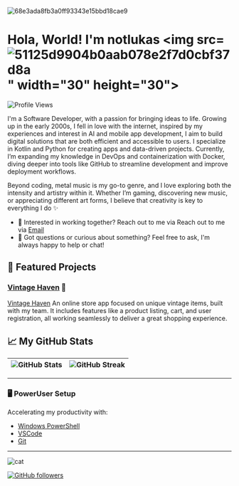 ![68e3ada8fb3a0ff93343e15bbd18cae9](https://github.com/user-attachments/assets/00ab0cfd-bdd1-463c-b2ea-7e4e7bd49923)
# Hola, World! I'm notlukas <img src=![51125d9904b0aab078e2f7d0cbf37d8a](https://github.com/user-attachments/assets/f4bfdb68-9428-401d-bb33-edfaf2401009)" width="30" height="30">

![Profile Views](https://komarev.com/ghpvc/?username=notlukas18&color=blue)

I'm a Software Developer, with a passion for bringing ideas to life. Growing up in the early 2000s, I fell in love with the internet, inspired by my experiences and interest in AI and mobile app development, I aim to build digital solutions that are both efficient and accessible to users. I specialize in Kotlin and Python for creating apps and data-driven projects.
Currently, I’m expanding my knowledge in DevOps and containerization with Docker, diving deeper into tools like GitHub to streamline development and improve deployment workflows.

Beyond coding, metal music is my go-to genre, and I love exploring both the intensity and artistry within it. Whether I’m gaming, discovering new music, or appreciating different art forms, I believe that creativity is key to everything I do ✨

 - 💼 Interested in working together?
Reach out to me via Reach out to me via [Email](mailto:se13024@students.polito.uz)  
 - 💬 Got questions or curious about something?
Feel free to ask, I'm always happy to help or chat!


## 🌟 Featured Projects
### [Vintage Haven](https://github.com/notlukas18/Vintage-Haven) 🧸
[Vintage Haven](https://github.com/notlukas18/Vintage-Haven) An online store app focused on unique vintage items, built with my team. It includes features like a product listing, cart, and user registration, all working seamlessly to deliver a great shopping experience.


## 📈 My GitHub Stats
| ![GitHub Stats](https://github-readme-stats.vercel.app/api?username=notlukas18&show_icons=true&theme=tokyonight) | ![GitHub Streak](https://github-readme-streak-stats.herokuapp.com/?user=notlukas18&theme=tokyonight) |
| --- | --- |
---

### 🖥️ PowerUser Setup
Accelerating my productivity with:
- [Windows PowerShell](https://docs.microsoft.com/en-us/powershell/)
- [VSCode](https://code.visualstudio.com/)
- [Git](https://git-scm.com/)

---

![cat](https://github.com/user-attachments/assets/d07df06c-96dd-4606-8cf3-646277191573)


[![GitHub followers](https://img.shields.io/github/followers/notlukas18?label=Follow&style=social)](https://github.com/notlukas18)
